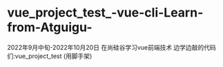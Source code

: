 # vue_project_test_-vue-cli-Learn-from-Atguigu-
2022年9月中旬-2022年10月20日 在尚硅谷学习vue前端技术 边学边敲的代码们:vue_project_test (用脚手架)
